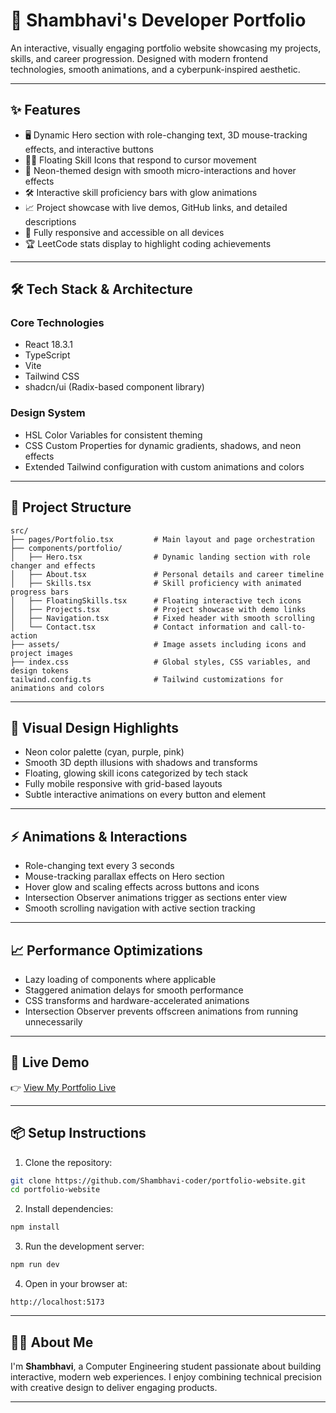 
# 🚀 Shambhavi's Developer Portfolio

An interactive, visually engaging portfolio website showcasing my projects, skills, and career progression. Designed with modern frontend technologies, smooth animations, and a cyberpunk-inspired aesthetic.

---

## ✨ **Features**

* 🖥️ Dynamic Hero section with role-changing text, 3D mouse-tracking effects, and interactive buttons
* 👩‍💻 Floating Skill Icons that respond to cursor movement
* 🎨 Neon-themed design with smooth micro-interactions and hover effects
* 🛠️ Interactive skill proficiency bars with glow animations
* 📈 Project showcase with live demos, GitHub links, and detailed descriptions
* 📱 Fully responsive and accessible on all devices
* 🏆 LeetCode stats display to highlight coding achievements

---

## 🛠️ **Tech Stack & Architecture**

### **Core Technologies**

* React 18.3.1
* TypeScript
* Vite
* Tailwind CSS
* shadcn/ui (Radix-based component library)

### **Design System**

* HSL Color Variables for consistent theming
* CSS Custom Properties for dynamic gradients, shadows, and neon effects
* Extended Tailwind configuration with custom animations and colors

---

## 📁 **Project Structure**

```
src/
├── pages/Portfolio.tsx         # Main layout and page orchestration
├── components/portfolio/
│   ├── Hero.tsx                # Dynamic landing section with role changer and effects
│   ├── About.tsx               # Personal details and career timeline
│   ├── Skills.tsx              # Skill proficiency with animated progress bars
│   ├── FloatingSkills.tsx      # Floating interactive tech icons
│   ├── Projects.tsx            # Project showcase with demo links
│   ├── Navigation.tsx          # Fixed header with smooth scrolling
│   └── Contact.tsx             # Contact information and call-to-action
├── assets/                     # Image assets including icons and project images
├── index.css                   # Global styles, CSS variables, and design tokens
tailwind.config.ts              # Tailwind customizations for animations and colors
```

---

## 🎨 **Visual Design Highlights**

* Neon color palette (cyan, purple, pink)
* Smooth 3D depth illusions with shadows and transforms
* Floating, glowing skill icons categorized by tech stack
* Fully mobile responsive with grid-based layouts
* Subtle interactive animations on every button and element

---

## ⚡ **Animations & Interactions**

* Role-changing text every 3 seconds
* Mouse-tracking parallax effects on Hero section
* Hover glow and scaling effects across buttons and icons
* Intersection Observer animations trigger as sections enter view
* Smooth scrolling navigation with active section tracking

---

## 📈 **Performance Optimizations**

* Lazy loading of components where applicable
* Staggered animation delays for smooth performance
* CSS transforms and hardware-accelerated animations
* Intersection Observer prevents offscreen animations from running unnecessarily

---

## 🔗 **Live Demo**

👉 [View My Portfolio Live](https://shambhavisportfolio.netlify.app/)


---

## 📦 **Setup Instructions**

1. Clone the repository:

```bash
git clone https://github.com/Shambhavi-coder/portfolio-website.git
cd portfolio-website
```

2. Install dependencies:

```bash
npm install
```

3. Run the development server:

```bash
npm run dev
```

4. Open in your browser at:

```
http://localhost:5173
```

---

## 👩‍💻 **About Me**

I'm **Shambhavi**, a Computer Engineering student passionate about building interactive, modern web experiences. I enjoy combining technical precision with creative design to deliver engaging products.

---


